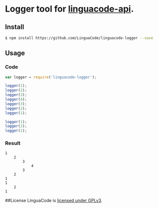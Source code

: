 # Logger tool for [linguacode-api](https://github.com/LinguaCode/linguacode-api).

## Install

```sh
$ npm install https://github.com/LinguaCode/linguacode-logger --save
```


## Usage

### Code
```javascript
var logger = require('linguacode-logger');

logger(1);
logger(2);
logger(3);
logger(4);
logger(3);
logger(2);
logger(1);

logger(1);
logger(2);
logger(1);
```

### Result
```
1
    2
        3
            4
        3
    2
1
1
    2
1
```

##License
LinguaCode is [licensed under GPLv3](https://github.com/LinguaCode/linguacode-logger/blob/master/LICENSE.txt).